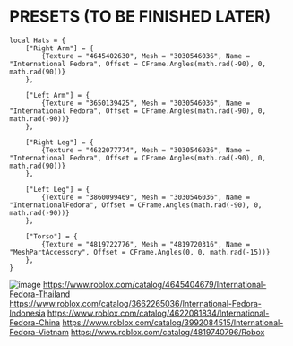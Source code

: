 # PRESETS (TO BE FINISHED LATER)
```
local Hats = {
    ["Right Arm"] = {
        {Texture = "4645402630", Mesh = "3030546036", Name = "International Fedora", Offset = CFrame.Angles(math.rad(-90), 0, math.rad(90))}
    },

    ["Left Arm"] = {
        {Texture = "3650139425", Mesh = "3030546036", Name = "International Fedora", Offset = CFrame.Angles(math.rad(-90), 0, math.rad(-90))}
    },

    ["Right Leg"] = {
        {Texture = "4622077774", Mesh = "3030546036", Name = "International Fedora", Offset = CFrame.Angles(math.rad(-90), 0, math.rad(90))}
    },

    ["Left Leg"] = {
        {Texture = "3860099469", Mesh = "3030546036", Name = "InternationalFedora", Offset = CFrame.Angles(math.rad(-90), 0, math.rad(-90))}
    },

    ["Torso"] = {
        {Texture = "4819722776", Mesh = "4819720316", Name = "MeshPartAccessory", Offset = CFrame.Angles(0, 0, math.rad(-15))}
    },
}
```
![image](https://github.com/user-attachments/assets/514ccf0f-81d9-473c-9a5d-0030816369ad)
https://www.roblox.com/catalog/4645404679/International-Fedora-Thailand
https://www.roblox.com/catalog/3662265036/International-Fedora-Indonesia
https://www.roblox.com/catalog/4622081834/International-Fedora-China
https://www.roblox.com/catalog/3992084515/International-Fedora-Vietnam
https://www.roblox.com/catalog/4819740796/Robox
